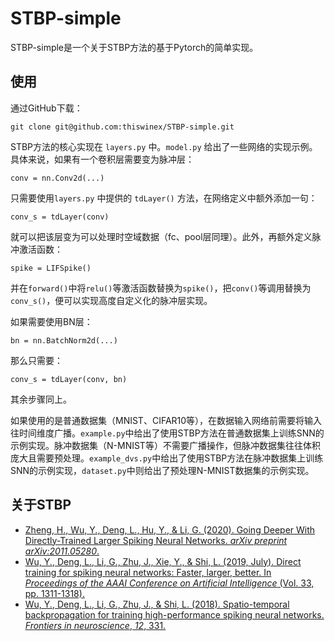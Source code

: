 # STBP-simple

STBP-simple是一个关于STBP方法的基于Pytorch的简单实现。



## 使用

通过GitHub下载：

```
git clone git@github.com:thiswinex/STBP-simple.git
```

STBP方法的核心实现在 `layers.py` 中。`model.py` 给出了一些网络的实现示例。具体来说，如果有一个卷积层需要变为脉冲层：

```
conv = nn.Conv2d(...)
```

只需要使用`layers.py` 中提供的 `tdLayer()` 方法，在网络定义中额外添加一句：

```
conv_s = tdLayer(conv)
```

就可以把该层变为可以处理时空域数据（fc、pool层同理）。此外，再额外定义脉冲激活函数：

```
spike = LIFSpike()
```

并在`forward()`中将`relu()`等激活函数替换为`spike()`，把`conv()`等调用替换为`conv_s()`，便可以实现高度自定义化的脉冲层实现。

如果需要使用BN层：

```
bn = nn.BatchNorm2d(...)
```

那么只需要：

```
conv_s = tdLayer(conv, bn)
```

其余步骤同上。

如果使用的是普通数据集（MNIST、CIFAR10等），在数据输入网络前需要将输入往时间维度广播。`example.py`中给出了使用STBP方法在普通数据集上训练SNN的示例实现。脉冲数据集（N-MNIST等）不需要广播操作，但脉冲数据集往往体积庞大且需要预处理。`example_dvs.py`中给出了使用STBP方法在脉冲数据集上训练SNN的示例实现，`dataset.py`中则给出了预处理N-MNIST数据集的示例实现。



## 关于STBP

- [Zheng, H., Wu, Y., Deng, L., Hu, Y., & Li, G. (2020). Going Deeper With Directly-Trained Larger Spiking Neural Networks. *arXiv preprint arXiv:2011.05280*.](https://arxiv.org/pdf/2011.05280)
- [Wu, Y., Deng, L., Li, G., Zhu, J., Xie, Y., & Shi, L. (2019, July). Direct training for spiking neural networks: Faster, larger, better. In *Proceedings of the AAAI Conference on Artificial Intelligence* (Vol. 33, pp. 1311-1318).](https://www.aaai.org/ojs/index.php/AAAI/article/view/3929/3807)
- [Wu, Y., Deng, L., Li, G., Zhu, J., & Shi, L. (2018). Spatio-temporal backpropagation for training high-performance spiking neural networks. *Frontiers in neuroscience*, *12*, 331.](https://www.frontiersin.org/articles/10.3389/fnins.2018.00331/full)